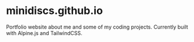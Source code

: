 # minidiscs.github.io
Portfolio website about me and some of my coding projects.
Currently built with Alpine.js and TailwindCSS.
